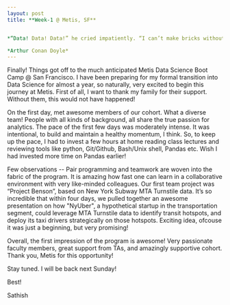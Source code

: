 ```yaml
---
layout: post
title: **Week-1 @ Metis, SF**


*“Data! Data! Data!” he cried impatiently. “I can’t make bricks without clay.”*

*Arthur Conan Doyle*
---
```


Finally! Things got off to the much anticipated Metis Data Science Boot Camp @ San Francisco. I have been preparing for my formal transition into Data Science for almost a year, so naturally, very excited to begin this journey at Metis. First of all, I want to thank my family for their support. Without them, this would not have happened!

On the first day, met awesome members of our cohort. What a  diverse team! People with all kinds of background, all share the true passion for analytics. The pace of the first few days was moderately intense. It was intentional, to build and maintain a healthy momentum, I think. So, to keep up the pace, I had to invest a few hours at home reading class lectures and reviewing tools like python, Git/Github, Bash/Unix shell, Pandas etc. Wish I had invested more time on Pandas earlier!

Few observations -- Pair programming and teamwork are woven into the fabric of the program. It is amazing how fast one can learn in a collaborative environment with very like-minded colleagues. Our first team project was “Project Benson”, based on New York Subway MTA Turnstile data. It’s so incredible that within four days, we pulled together an awesome presentation on how "NyUber", a hypothetical startup in the transportation segment, could leverage MTA Turnstile data to identify transit hotspots, and deploy its taxi drivers strategically on those hotspots. Exciting idea, ofcouse it was just a beginning, but very promising!     

Overall, the first impression of the program is awesome! Very passionate faculty members, great support from TAs, and amazingly supportive cohort. Thank you, Metis for this opportunity!

Stay tuned. I will be back next Sunday!

Best!

Sathish
